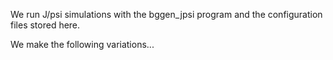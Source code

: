 We run J/psi simulations with the bggen_jpsi program and the configuration files stored here.

We make the following variations...